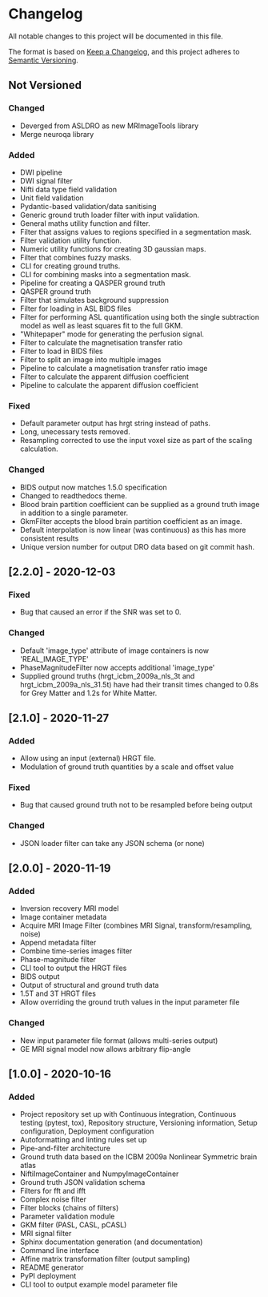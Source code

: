 # Changelog

All notable changes to this project will be documented in this file.

The format is based on [Keep a Changelog](https://keepachangelog.com/en/1.0.0/),
and this project adheres to [Semantic Versioning](https://semver.org/spec/v2.0.0.html).

## Not Versioned

### Changed

- Deverged from ASLDRO as new MRImageTools library
- Merge neuroqa library

### Added

- DWI pipeline
- DWI signal filter
- Nifti data type field validation
- Unit field validation
- Pydantic-based validation/data sanitising
- Generic ground truth loader filter with input validation.
- General maths utility function and filter.
- Filter that assigns values to regions specified in a segmentation mask.
- Filter validation utility function.
- Numeric utility functions for creating 3D gaussian maps.
- Filter that combines fuzzy masks.
- CLI for creating ground truths.
- CLI for combining masks into a segmentation mask.
- Pipeline for creating a QASPER ground truth
- QASPER ground truth
- Filter that simulates background suppression
- Filter for loading in ASL BIDS files
- Filter for performing ASL quantification using both the single subtraction
  model as well as least squares fit to the full GKM.
- "Whitepaper" mode for generating the perfusion signal.
- Filter to calculate the magnetisation transfer ratio
- Filter to load in BIDS files
- Filter to split an image into multiple images
- Pipeline to calculate a magnetisation transfer ratio image
- Filter to calculate the apparent diffusion coefficient
- Pipeline to calculate the apparent diffusion coefficient

### Fixed

- Default parameter output has hrgt string instead of paths.
- Long, unecessary tests removed.
- Resampling corrected to use the input voxel size as part of the
  scaling calculation.

### Changed

- BIDS output now matches 1.5.0 specification
- Changed to readthedocs theme.
- Blood brain partition coefficient can be supplied as a ground truth
  image in addition to a single parameter.
- GkmFilter accepts the blood brain partition coefficient as an image.
- Default interpolation is now linear (was continuous) as this has more
  consistent results
- Unique version number for output DRO data based on git commit hash.

## [2.2.0] - 2020-12-03

### Fixed

- Bug that caused an error if the SNR was set to 0.

### Changed

- Default 'image_type' attribute of image containers is now 'REAL_IMAGE_TYPE'
- PhaseMagnitudeFilter now accepts additional 'image_type'
- Supplied ground truths (hrgt_icbm_2009a_nls_3t and hrgt_icbm_2009a_nls_31.5t)
  have had their transit times changed to 0.8s for Grey Matter and 1.2s for
  White Matter.

## [2.1.0] - 2020-11-27

### Added

- Allow using an input (external) HRGT file.
- Modulation of ground truth quantities by a scale and offset value

### Fixed

- Bug that caused ground truth not to be resampled before being output

### Changed

- JSON loader filter can take any JSON schema (or none)

## [2.0.0] - 2020-11-19

### Added

- Inversion recovery MRI model
- Image container metadata
- Acquire MRI Image Filter (combines MRI Signal, transform/resampling, noise)
- Append metadata filter
- Combine time-series images filter
- Phase-magnitude filter
- CLI tool to output the HRGT files
- BIDS output
- Output of structural and ground truth data
- 1.5T and 3T HRGT files
- Allow overriding the ground truth values in the input parameter file

### Changed

- New input parameter file format (allows multi-series output)
- GE MRI signal model now allows arbitrary flip-angle

## [1.0.0] - 2020-10-16

### Added

- Project repository set up with Continuous integration,
  Continuous testing (pytest, tox), Repository structure,
  Versioning information, Setup configuration,
  Deployment configuration
- Autoformatting and linting rules set up
- Pipe-and-filter architecture
- Ground truth data based on the ICBM 2009a Nonlinear Symmetric brain atlas
- NiftiImageContainer and NumpyImageContainer
- Ground truth JSON validation schema
- Filters for fft and ifft
- Complex noise filter
- Filter blocks (chains of filters)
- Parameter validation module
- GKM filter (PASL, CASL, pCASL)
- MRI signal filter
- Sphinx documentation generation (and documentation)
- Command line interface
- Affine matrix transformation filter (output sampling)
- README generator
- PyPI deployment
- CLI tool to output example model parameter file
